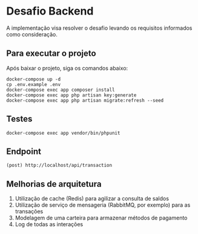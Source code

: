 
# Desafio Backend

A implementação visa resolver o desafio levando os requisitos informados como consideração.

## Para executar o projeto

Após baixar o projeto, siga os comandos abaixo:

```
docker-compose up -d
cp .env.example .env
docker-compose exec app composer install
docker-compose exec app php artisan key:generate
docker-compose exec app php artisan migrate:refresh --seed
```

## Testes

```
docker-compose exec app vendor/bin/phpunit
```

## Endpoint

```
(post) http://localhost/api/transaction
```

## Melhorias de arquitetura

1. Utilização de cache (Redis) para agilizar a consulta de saldos
2. Utilização de serviço de mensageria (RabbitMQ, por exemplo) para as transações
3. Modelagem de uma carteira para armazenar métodos de pagamento
4. Log de todas as interações